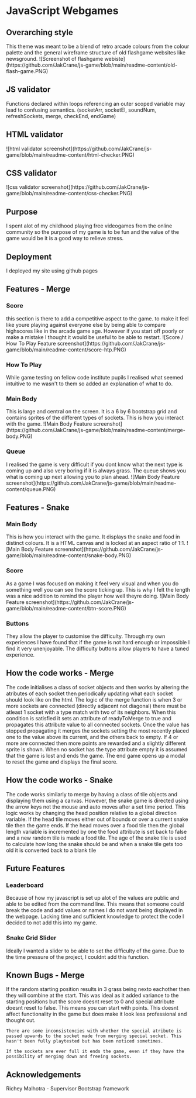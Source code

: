 <h1>JavaScript Webgames</h1>

<h2>Overarching style</h2>
    This theme was meant to be a blend of retro arcade colours from the colour palette and the general wireframe structure of old flashgame websites like newsground.
    ![Screenshot of flashgame webiste](https://github.com/JakCrane/js-game/blob/main/readme-content/old-flash-game.PNG)


<h2>JS validator</h2>
    Functions declared within loops referencing an outer scoped variable may lead to confusing semantics. (socketArr, socketEl, soundNum, refreshSockets, merge, checkEnd, endGame)
<h2>HTML validator</h2>
    ![html validator screenshot](https://github.com/JakCrane/js-game/blob/main/readme-content/html-checker.PNG)
<h2>CSS validator</h2>
    ![css validator screenshot](https://github.com/JakCrane/js-game/blob/main/readme-content/css-checker.PNG)

<h2>Purpose</h2>
    I spent alot of my childhood playing free videogames from the online community so the purpose of my game is to be fun and the value of the game would be it is a good way to relieve stress.

<h2>Deployment</h2>
    I deployed my site using github pages
<h2>Features - Merge</h2>
    <h3>Score</h3>
        this section is there to add a competitive aspect to the game. to make it feel like youre playing against everyone else by being able to compare highscores like in the arcade game age. However if you start off poorly or make a mistake I thought it would be useful to be able to restart.
    ![Score / How To Play Feature screenshot](https://github.com/JakCrane/js-game/blob/main/readme-content/score-htp.PNG)    
    <h3>How To Play</h3>
        While game testing on fellow code institute pupils I realised what seemed intuitive to me wasn't to them so added an explanation of what to do.
    <h3>Main Body</h3>
        This is large and central on the screen. It is a 6 by 6 bootstrap grid and contains sprites of the different types of sockets. This is how you interact with the game. 
    ![Main Body Feature screenshot](https://github.com/JakCrane/js-game/blob/main/readme-content/merge-body.PNG)    
    <h3>Queue</h3>
        I realised the game is very difficult if you dont know what the next type is coming up and also very boring if it is always grass. The queue shows you what is coming up next allowing you to plan ahead.
    ![Main Body Feature screenshot](https://github.com/JakCrane/js-game/blob/main/readme-content/queue.PNG)     

<h2>Features - Snake</h2>
    <h3>Main Body</h3>
        This  is how you interact with the game. It displays the snake and food in distinct colours. It is a HTML canvas and is locked at an aspect ratio of 1:1.
    ![Main Body Feature screenshot](https://github.com/JakCrane/js-game/blob/main/readme-content/snake-body.PNG)
    <h3>Score</h3>
        As a game I was focused on making it feel very visual and when you do something well you can see the score ticking up. This is why I felt the length was a nice addition to remind the player how well theyre doing.
    ![Main Body Feature screenshot](https://github.com/JakCrane/js-game/blob/main/readme-content/btn-score.PNG)
    <h3>Buttons</h3>
        They allow the player to customise the difficulty. Through my own experiences I have found that if the game is not hard enough or impossible I find it very unenjoyable. The difficulty buttons allow players to have a tuned experience.
    
<h2>How the code works - Merge</h2>
    The code initialises a class of socket objects and then works by altering the atributes of each socket then periodically updating what each socket should look like on the html. The logic of the merge function is when 3 or more sockets are connected (directly adjacent not diagonal) there must be atleast 1 socket with a type match with two of its neighbors. When this condition is satisfied it sets an attribute of readyToMerge to true and propagates this attribute value to all connected sockets. Once the value has stopped propagating it merges the sockets setting the most recently placed one to the value above its current, and the others back to empty. If 4 or more are connected then more points are rewarded and a slightly different sprite is shown. When no socket has the type attribute empty it is assumed that the game is lost and ends the game. The end game opens up a modal to reset the game and displays the final score.

<h2>How the code works - Snake</h2>
    The code works similarly to merge by having a class of tile objects and displaying them using a canvas. However, the snake game is directed using the arrow keys not the mouse and auto moves after a set time period. This logic works by changing the head position relative to a global direction variable. If the head tile moves either out of bounds or over a current snake tile then the game ends. If the head moves over a food tile then the global length variable is incremented by one the food attribute is set back to false and a new random tile is made a food tile. The age of the snake tile is used to calculate how long the snake should be and when a snake tile gets too old it is converted back to a blank tile

<h2>Future Features</h2>
    <h3>Leaderboard</h3>
        Because of how my javascript is set up alot of the values are public and able to be edited from the command line. This means that someone could break the code and add values or names I do not want being displayed in the webpage. Lacking time and sufficient knowledge to protect the code I decided to not add this into my game.
    <h3>Snake Grid Slider</h3>
        Ideally I wanted a slider to be able to set the difficulty of the game. Due to the time pressure of the project, I couldnt add this function.

<h2>Known Bugs - Merge</h2>
    If the random starting position results in 3 grass being nexto eachother then they will combine at the start. This was ideal as it added variance to the starting positions but the score doesnt reset to 0 and special attribute doesnt reset to false. This means you can start with points. This doesnt affect functionality in the game but does make it look less professional and thought out.
    
    There are some inconsistencies with whether the special atribute is passed upwards to the socket made from merging special socket. This hasn't been fully playtested but has been noticed sometimes.

    If the sockets are ever full it ends the game, even if they have the possibility of merging down and freeing sockets.

<h2>Acknowledgements</h2>
    Richey Malhotra - Supervisor
    Bootstrap framework